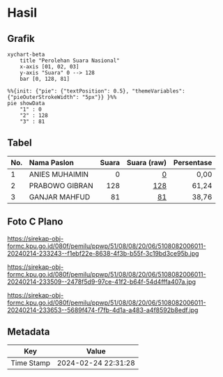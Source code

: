 # Hasil

## Grafik

```mermaid
xychart-beta
    title "Perolehan Suara Nasional"
    x-axis [01, 02, 03]
    y-axis "Suara" 0 --> 128
    bar [0, 128, 81]
```

```mermaid
%%{init: {"pie": {"textPosition": 0.5}, "themeVariables": {"pieOuterStrokeWidth": "5px"}} }%%
pie showData
    "1" : 0
    "2" : 128
    "3" : 81
```

## Tabel

| No. | Nama Paslon    | Suara | Suara (raw) | Persentase |
|:--- |:-------------- | -----:| -----------:| ----------:|
| 1   | ANIES MUHAIMIN | 0     | [0][p-1]    | 0,00       |
| 2   | PRABOWO GIBRAN | 128   | [128][p-2]  | 61,24      |
| 3   | GANJAR MAHFUD  | 81    | [81][p-3]   | 38,76      |


[p-1]: https://github.com/gigit-pemilu/pemilu-2024/blob/main/pilpres/hitung-suara/sub/51-bali/sub/08-buleleng/sub/08-kubutambahan/sub/2006-depeha/sub/011-tps/sub/paslon-1.txt
[p-2]: https://github.com/gigit-pemilu/pemilu-2024/blob/main/pilpres/hitung-suara/sub/51-bali/sub/08-buleleng/sub/08-kubutambahan/sub/2006-depeha/sub/011-tps/sub/paslon-2.txt
[p-3]: https://github.com/gigit-pemilu/pemilu-2024/blob/main/pilpres/hitung-suara/sub/51-bali/sub/08-buleleng/sub/08-kubutambahan/sub/2006-depeha/sub/011-tps/sub/paslon-3.txt

## Foto C Plano

https://sirekap-obj-formc.kpu.go.id/080f/pemilu/ppwp/51/08/08/20/06/5108082006011-20240214-233243--f1ebf22e-8638-4f3b-b55f-3c19bd3ce95b.jpg

https://sirekap-obj-formc.kpu.go.id/080f/pemilu/ppwp/51/08/08/20/06/5108082006011-20240214-233509--2478f5d9-97ce-41f2-b64f-54d4fffa407a.jpg

https://sirekap-obj-formc.kpu.go.id/080f/pemilu/ppwp/51/08/08/20/06/5108082006011-20240214-233653--5689f474-f7fb-4d1a-a483-a4f8592b8edf.jpg


## Metadata

| Key        | Value               |
| ---------- | ------------------- |
| Time Stamp | 2024-02-24 22:31:28 |



